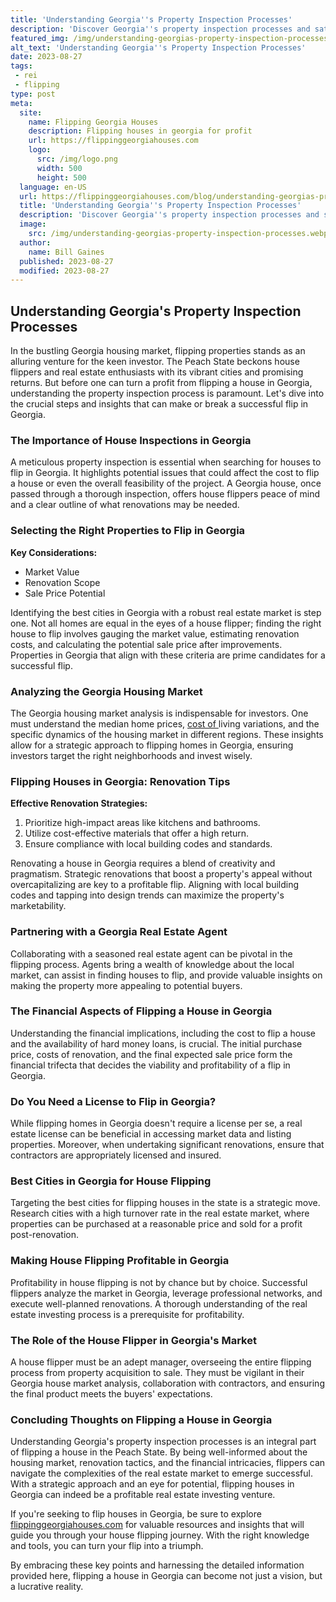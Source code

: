 ```yaml
---
title: 'Understanding Georgia''s Property Inspection Processes'
description: 'Discover Georgia''s property inspection processes and satisfy your curiosity with this comprehensive guide. Learn everything you need to know!'
featured_img: /img/understanding-georgias-property-inspection-processes.webp
alt_text: 'Understanding Georgia''s Property Inspection Processes'
date: 2023-08-27
tags:
 - rei
 - flipping
type: post
meta:
  site:
    name: Flipping Georgia Houses
    description: Flipping houses in georgia for profit
    url: https://flippinggeorgiahouses.com
    logo:
      src: /img/logo.png
      width: 500
      height: 500
  language: en-US
  url: https://flippinggeorgiahouses.com/blog/understanding-georgias-property-inspection-processes
  title: 'Understanding Georgia''s Property Inspection Processes'
  description: 'Discover Georgia''s property inspection processes and satisfy your curiosity with this comprehensive guide. Learn everything you need to know!'
  image:
    src: /img/understanding-georgias-property-inspection-processes.webp
  author:
    name: Bill Gaines
  published: 2023-08-27
  modified: 2023-08-27
---
```



## Understanding Georgia's Property Inspection Processes

In the bustling Georgia housing market, flipping properties stands as an alluring venture for the keen investor. The Peach State beckons house flippers and real estate enthusiasts with its vibrant cities and promising returns. But before one can turn a profit from flipping a house in Georgia, understanding the property inspection process is paramount. Let's dive into the crucial steps and insights that can make or break a successful flip in Georgia.

### The Importance of House Inspections in Georgia

A meticulous property inspection is essential when searching for houses to flip in Georgia. It highlights potential issues that could affect the cost to flip a house or even the overall feasibility of the project. A Georgia house, once passed through a thorough inspection, offers house flippers peace of mind and a clear outline of what renovations may be needed.

### Selecting the Right Properties to Flip in Georgia

**Key Considerations:**
  - Market Value
  - Renovation Scope
  - Sale Price Potential

Identifying the best cities in Georgia with a robust real estate market is step one. Not all homes are equal in the eyes of a house flipper; finding the right house to flip involves gauging the market value, estimating renovation costs, and calculating the potential sale price after improvements. Properties in Georgia that align with these criteria are prime candidates for a successful flip.

### Analyzing the Georgia Housing Market

The Georgia housing market analysis is indispensable for investors. One must understand the median home prices, [cost   of  ](https://flippinggeorgiahouses.com/blog/recession-proofing-your-georgia-house-flips)living variations, and the specific dynamics of the housing market in different regions. These insights allow for a strategic approach to flipping homes in Georgia, ensuring investors target the right neighborhoods and invest wisely.

### Flipping Houses in Georgia: Renovation Tips

**Effective Renovation Strategies:**
1. Prioritize high-impact areas like kitchens and bathrooms.
2. Utilize cost-effective materials that offer a high return.
3. Ensure compliance with local building codes and standards.

Renovating a house in Georgia requires a blend of creativity and pragmatism. Strategic renovations that boost a property's appeal without overcapitalizing are key to a profitable flip. Aligning with local building codes and tapping into design trends can maximize the property's marketability.

### Partnering with a Georgia Real Estate Agent

Collaborating with a seasoned real estate agent can be pivotal in the flipping process. Agents bring a wealth of knowledge about the local market, can assist in finding houses to flip, and provide valuable insights on making the property more appealing to potential buyers.

### The Financial Aspects of Flipping a House in Georgia

Understanding the financial implications, including the cost to flip a house and the availability of hard money loans, is crucial. The initial purchase price, costs of renovation, and the final expected sale price form the financial trifecta that decides the viability and profitability of a flip in Georgia.

### Do You Need a License to Flip in Georgia?

While flipping homes in Georgia doesn't require a license per se, a real estate license can be beneficial in accessing market data and listing properties. Moreover, when undertaking significant renovations, ensure that contractors are appropriately licensed and insured.

### Best Cities in Georgia for House Flipping

Targeting the best cities for flipping houses in the state is a strategic move. Research cities with a high turnover rate in the real estate market, where properties can be purchased at a reasonable price and sold for a profit post-renovation.

### Making House Flipping Profitable in Georgia

Profitability in house flipping is not by chance but by choice. Successful flippers analyze the market in Georgia, leverage professional networks, and execute well-planned renovations. A thorough understanding of the real estate investing process is a prerequisite for profitability.

### The Role of the House Flipper in Georgia's Market

A house flipper must be an adept manager, overseeing the entire flipping process from property acquisition to sale. They must be vigilant in their Georgia house market analysis, collaboration with contractors, and ensuring the final product meets the buyers' expectations.

### Concluding Thoughts on Flipping a House in Georgia

Understanding Georgia's property inspection processes is an integral part of flipping a house in the Peach State. By being well-informed about the housing market, renovation tactics, and the financial intricacies, flippers can navigate the complexities of the real estate market to emerge successful. With a strategic approach and an eye for potential, flipping houses in Georgia can indeed be a profitable real estate investing venture.

If you're seeking to flip houses in Georgia, be sure to explore [flippinggeorgiahouses.com](https://flippinggeorgiahouses.com) for valuable resources and insights that will guide you through your house flipping journey. With the right knowledge and tools, you can turn your flip into a triumph. 

By embracing these key points and harnessing the detailed information provided here, flipping a house in Georgia can become not just a vision, but a lucrative reality.
